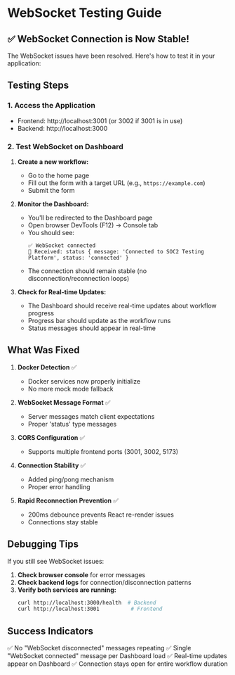 # WebSocket Testing Guide

## ✅ WebSocket Connection is Now Stable!

The WebSocket issues have been resolved. Here's how to test it in your application:

## Testing Steps

### 1. Access the Application
- Frontend: http://localhost:3001 (or 3002 if 3001 is in use)
- Backend: http://localhost:3000

### 2. Test WebSocket on Dashboard

1. **Create a new workflow:**
   - Go to the home page
   - Fill out the form with a target URL (e.g., `https://example.com`)
   - Submit the form
   
2. **Monitor the Dashboard:**
   - You'll be redirected to the Dashboard page
   - Open browser DevTools (F12) → Console tab
   - You should see:
     ```
     ✅ WebSocket connected
     📨 Received: status { message: 'Connected to SOC2 Testing Platform', status: 'connected' }
     ```
   - The connection should remain stable (no disconnection/reconnection loops)

3. **Check for Real-time Updates:**
   - The Dashboard should receive real-time updates about workflow progress
   - Progress bar should update as the workflow runs
   - Status messages should appear in real-time

## What Was Fixed

1. **Docker Detection** ✅
   - Docker services now properly initialize
   - No more mock mode fallback

2. **WebSocket Message Format** ✅
   - Server messages match client expectations
   - Proper 'status' type messages

3. **CORS Configuration** ✅
   - Supports multiple frontend ports (3001, 3002, 5173)

4. **Connection Stability** ✅
   - Added ping/pong mechanism
   - Proper error handling

5. **Rapid Reconnection Prevention** ✅
   - 200ms debounce prevents React re-render issues
   - Connections stay stable

## Debugging Tips

If you still see WebSocket issues:

1. **Check browser console** for error messages
2. **Check backend logs** for connection/disconnection patterns
3. **Verify both services are running:**
   ```bash
   curl http://localhost:3000/health  # Backend
   curl http://localhost:3001          # Frontend
   ```

## Success Indicators

✅ No "WebSocket disconnected" messages repeating
✅ Single "WebSocket connected" message per Dashboard load
✅ Real-time updates appear on Dashboard
✅ Connection stays open for entire workflow duration